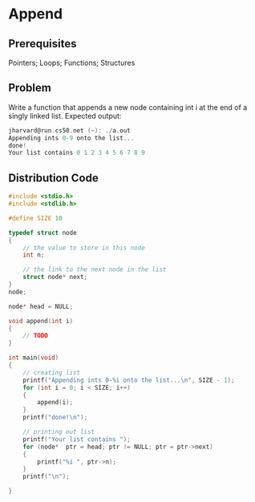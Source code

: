 # Append

## Prerequisites
Pointers; Loops; Functions; Structures

## Problem
Write a function that appends a new node containing int i at the end of a singly linked list. Expected output:

```c
jharvard@run.cs50.net (~): ./a.out
Appending ints 0-9 onto the list...
done!
Your list contains 0 1 2 3 4 5 6 7 8 9
```

## Distribution Code
```c
#include <stdio.h>
#include <stdlib.h>

#define SIZE 10

typedef struct node
{
    // the value to store in this node
    int n;

    // the link to the next node in the list
    struct node* next;
}
node;

node* head = NULL;

void append(int i)
{
    // TODO
}

int main(void)
{
    // creating list
    printf("Appending ints 0-%i onto the list...\n", SIZE - 1);
    for (int i = 0; i < SIZE; i++)
    {
        append(i);
    }
    printf("done!\n");

    // printing out list
    printf("Your list contains ");
    for (node*  ptr = head; ptr != NULL; ptr = ptr->next)
    {
        printf("%i ", ptr->n);
    }
    printf("\n");

}
```